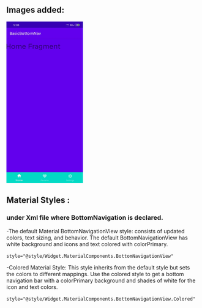 ## Images added:

<kbd><img src="images/1.jpeg" width=200></kbd> 


## Material Styles : 
### under Xml file where BottomNavigation is declared.
-The default Material BottomNavigationView style: consists of updated colors, text sizing, and behavior. The default BottomNavigationView has white background and icons and text colored with colorPrimary.
```
style="@style/Widget.MaterialComponents.BottomNavigationView"
```

-Colored Material Style:
This style inherits from the default style but sets the colors to different mappings. Use the colored style to get a bottom navigation bar with a colorPrimary background and shades of white for the icon and text colors.
```
style="@style/Widget.MaterialComponents.BottomNavigationView.Colored"
```
